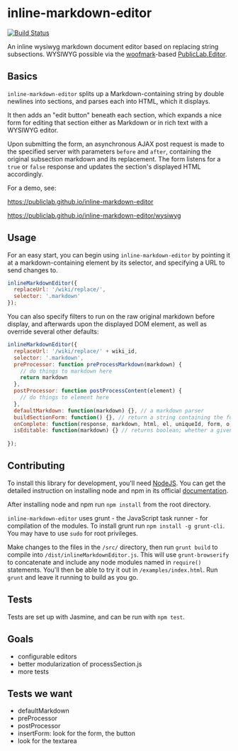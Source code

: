 # inline-markdown-editor

[![Build Status](https://travis-ci.org/publiclab/inline-markdown-editor.svg)](https://travis-ci.org/publiclab/inline-markdown-editor)

An inline wysiwyg markdown document editor based on replacing string subsections. WYSIWYG possible via the [woofmark](https://github.com/bevacqua/woofmark)-based [PublicLab.Editor](https://github.com/publiclab/PublicLab.Editor).

## Basics

`inline-markdown-editor` splits up a Markdown-containing string by double newlines into sections, and parses each into HTML, which it displays. 

It then adds an "edit button" beneath each section, which expands a nice form for editing that section either as Markdown or in rich text with a WYSIWYG editor.

Upon submitting the form, an asynchronous AJAX post request is made to the specified server with parameters `before` and `after`, containing the original subsection markdown and its replacement. The form listens for a `true` or `false` response and updates the section's displayed HTML accordingly. 

For a demo, see:

https://publiclab.github.io/inline-markdown-editor

https://publiclab.github.io/inline-markdown-editor/wysiwyg


## Usage

For an easy start, you can begin using `inline-markdown-editor` by pointing it at a markdown-containing element by its selector, and specifying a URL to send changes to.

```js
inlineMarkdownEditor({
  replaceUrl: '/wiki/replace/',
  selector: '.markdown'
});
```

You can also specify filters to run on the raw original markdown before display, and afterwards upon the displayed DOM element, as well as override several other defaults:

```js
inlineMarkdownEditor({
  replaceUrl: '/wiki/replace/' + wiki_id,
  selector: '.markdown',
  preProcessor: function preProcessMarkdown(markdown) {
    // do things to markdown here
    return markdown
  },
  postProcessor: function postProcessContent(element) {
    // do things to element here
  },
  defaultMarkdown: function(markdown) {}, // a markdown parser
  buildSectionForm: function() {}, // return a string containing the form element
  onComplete: function(response, markdown, html, el, uniqueId, form, o) {}, // run on completing AJAX post
  isEditable: function(markdown) {} // returns boolean; whether a given subsection should get an inline form; default skips HTML and horizontal rules
  
});
```

## Contributing

To install this library for development, you'll need [NodeJS](https://nodejs.org). You can get the detailed instruction on installing node and npm in its official [documentation](https://docs.npmjs.com/getting-started/installing-node).

After installing node and npm run `npm install` from the root directory.

`inline-markdown-editor` uses grunt - the JavaScript task runner - for compilation of the modules. To install grunt run `npm install -g grunt-cli`. You may have to use `sudo` for root privileges.

Make changes to the files in the `/src/` directory, then run `grunt build` to compile into `/dist/inlineMarkdownEditor.js`. This will use `grunt-browserify` to concatenate and include any node modules named in `require()` statements. You'll then be able to try it out in `/examples/index.html`. Run `grunt` and leave it running to build as you go.

## Tests

Tests are set up with Jasmine, and can be run with `npm test`.

## Goals

* configurable editors
* better modularization of processSection.js
* more tests

## Tests we want

* defaultMarkdown
* preProcessor
* postProcessor
* insertForm: look for the form, the button
* look for the textarea
